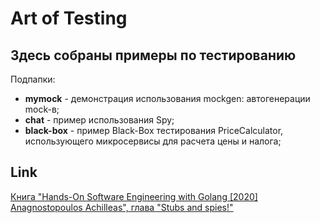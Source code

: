 # Art of Testing

Здесь собраны примеры по тестированию
--
Подпапки:
- **mymock** - демонстрация использования mockgen: автогенерации mock-в;
- **chat** - пример использования Spy;
- **black-box** - пример Black-Box тестирования PriceCalculator, использующего микросервисы для расчета цены и налога;

## Link
[Книга "Hands-On Software Engineering with Golang [2020] Anagnostopoulos Achilleas", глава "Stubs and spies!"](https://vk.com/wall-51126445_71212)